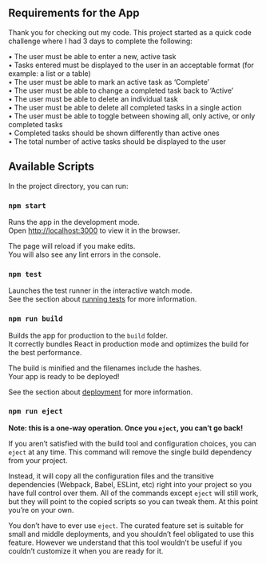 ## Requirements for the App

Thank you for checking out my code. 
This project started as a quick code challenge where I had 3 days to complete the following:

• The user must be able to enter a new, active task<br>
• Tasks entered must be displayed to the user in an acceptable format (for example: a list or a
table)<br>
• The user must be able to mark an active task as ‘Complete’<br>
• The user must be able to change a completed task back to ‘Active’<br>
• The user must be able to delete an individual task<br>
• The user must be able to delete all completed tasks in a single action<br>
• The user must be able to toggle between showing all, only active, or only completed tasks<br>
• Completed tasks should be shown differently than active ones<br>
• The total number of active tasks should be displayed to the user

## Available Scripts

In the project directory, you can run:

### `npm start`

Runs the app in the development mode.<br>
Open [http://localhost:3000](http://localhost:3000) to view it in the browser.

The page will reload if you make edits.<br>
You will also see any lint errors in the console.

### `npm test`

Launches the test runner in the interactive watch mode.<br>
See the section about [running tests](https://facebook.github.io/create-react-app/docs/running-tests) for more information.

### `npm run build`

Builds the app for production to the `build` folder.<br>
It correctly bundles React in production mode and optimizes the build for the best performance.

The build is minified and the filenames include the hashes.<br>
Your app is ready to be deployed!

See the section about [deployment](https://facebook.github.io/create-react-app/docs/deployment) for more information.

### `npm run eject`

**Note: this is a one-way operation. Once you `eject`, you can’t go back!**

If you aren’t satisfied with the build tool and configuration choices, you can `eject` at any time. This command will remove the single build dependency from your project.

Instead, it will copy all the configuration files and the transitive dependencies (Webpack, Babel, ESLint, etc) right into your project so you have full control over them. All of the commands except `eject` will still work, but they will point to the copied scripts so you can tweak them. At this point you’re on your own.

You don’t have to ever use `eject`. The curated feature set is suitable for small and middle deployments, and you shouldn’t feel obligated to use this feature. However we understand that this tool wouldn’t be useful if you couldn’t customize it when you are ready for it.

